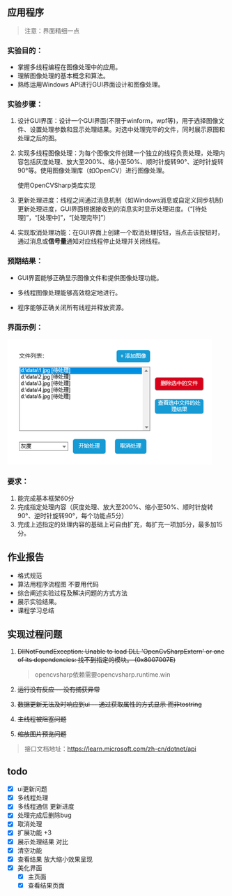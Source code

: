 ## 应用程序

> 注意：界面精细一点

### 实验目的：

-  掌握多线程编程在图像处理中的应用。
- 理解图像处理的基本概念和算法。
- 熟练运用Windows API进行GUI界面设计和图像处理。

### 实验步骤：

1. 设计GUI界面：设计一个GUI界面(不限于winform，wpf等)，用于选择图像文件、设置处理参数和显示处理结果。对选中处理完毕的文件，同时展示原图和处理之后的图。
2. 实现多线程图像处理：为每个图像文件创建一个独立的线程负责处理，处理内容包括灰度处理、放大至200%、缩小至50%、顺时针旋转90°、逆时针旋转90°等。使用图像处理库（如OpenCV）进行图像处理。

   使用OpenCVSharp类库实现
3. 更新处理进度：线程之间通过消息机制（如Windows消息或自定义同步机制）更新处理进度，GUI界面根据接收到的消息实时显示处理进度。（“[待处理]”，“[处理中]”，“[处理完毕]”）
4. 实现取消处理功能：在GUI界面上创建一个取消处理按钮，当点击该按钮时，通过消息或**信号量**通知对应线程停止处理并关闭线程。

### 预期结果：

- GUI界面能够正确显示图像文件和提供图像处理功能。

- 多线程图像处理能够高效稳定地进行。

- 程序能够正确关闭所有线程并释放资源。

###  界面示例：

<img src=".\assets\Snipaste_2024-12-28_23-35-20.png" style="zoom:60%;" />

### 要求：

1. 能完成基本框架60分
2. 完成指定处理内容（灰度处理、放大至200%、缩小至50%、顺时针旋转90°、逆时针旋转90°，每个功能点5分）
3. 完成上述指定的处理内容的基础上可自由扩充，每扩充一项加5分，最多加15分。

## 作业报告

- 格式规范
- 算法用程序流程图 不要用代码
- 综合阐述实验过程及解决问题的方式方法
- 展示实验结果。
- 课程学习总结



## 实现过程问题

1. ~~DllNotFoundException: Unable to load DLL 'OpenCvSharpExtern' or one of its dependencies: 找不到指定的模块。 (0x8007007E)~~

   > opencvsharp依赖需要opencvsharp.runtime.win

2. ~~运行没有反应 -- 没有捕获异常~~

3. ~~数据更新无法及时响应到ui -- 通过获取属性的方式显示 而非tostring~~

4. ~~主线程被阻塞问题~~

5. ~~缩放图片预览问题~~

> 接口文档地址：https://learn.microsoft.com/zh-cn/dotnet/api

## todo

- [x] ui更新问题
- [x] 多线程处理
- [x] 多线程通信 更新进度
- [x] 处理完成后删除bug
- [x] 取消处理
- [x] 扩展功能 +3
- [x] 展示处理结果 对比
- [x] 清空功能
- [x] 查看结果 放大缩小效果呈现
- [x] 美化界面
  - [x] 主页面
  - [x] 查看结果页面
